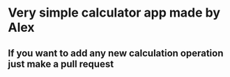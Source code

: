 # Very simple calculator app made by Alex

## If you want to add any new calculation operation just make a pull request
